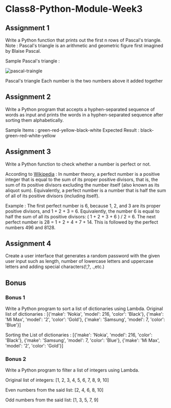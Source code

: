 # Class8-Python-Module-Week3

## Assignment 1

Write a Python function that prints out the first n rows of Pascal's triangle.
Note : Pascal's triangle is an arithmetic and geometric figure first imagined by Blaise Pascal.

Sample Pascal's triangle :

![pascal-traingle](https://user-images.githubusercontent.com/45574672/215293769-36573e97-fb93-4ed9-8574-17db7ee04cb7.png)

Pascal's triangle
Each number is the two numbers above it added together

## Assignment 2

Write a Python program that accepts a hyphen-separated sequence of words as input and prints the words in a hyphen-separated sequence after sorting them alphabetically.

Sample Items : green-red-yellow-black-white
Expected Result : black-green-red-white-yellow

## Assignment 3

Write a Python function to check whether a number is perfect or not.

According to [Wikipedia](https://en.wikipedia.org/wiki/Perfect_number) : In number theory, a perfect number is a positive integer that is equal to the sum of its proper positive divisors, that is, the sum of its positive divisors excluding the number itself (also known as its aliquot sum). Equivalently, a perfect number is a number that is half the sum of all of its positive divisors (including itself).

Example : The first perfect number is 6, because 1, 2, and 3 are its proper positive divisors, and 1 + 2 + 3 = 6. Equivalently, the number 6 is equal to half the sum of all its positive divisors: ( 1 + 2 + 3 + 6 ) / 2 = 6. The next perfect number is 28 = 1 + 2 + 4 + 7 + 14. This is followed by the perfect numbers 496 and 8128.

## Assignment 4

Create a user interface that generates a random password with the given user input such as length, number of lowercase letters and uppercase letters and adding special characters(!,?, .,etc.)

## Bonus

### Bonus 1

Write a Python program to sort a list of dictionaries using Lambda.
Original list of dictionaries :
[{'make': 'Nokia', 'model': 216, 'color': 'Black'}, {'make': 'Mi Max', 'model': '2', 'color': 'Gold'}, {'make': 'Samsung', 'model': 7, 'color': 'Blue'}]

Sorting the List of dictionaries :
[{'make': 'Nokia', 'model': 216, 'color': 'Black'}, {'make': 'Samsung', 'model': 7, 'color': 'Blue'}, {'make': 'Mi Max', 'model': '2', 'color': 'Gold'}]

### Bonus 2

Write a Python program to filter a list of integers using Lambda.

Original list of integers:
[1, 2, 3, 4, 5, 6, 7, 8, 9, 10]

Even numbers from the said list:
[2, 4, 6, 8, 10]

Odd numbers from the said list:
[1, 3, 5, 7, 9]
